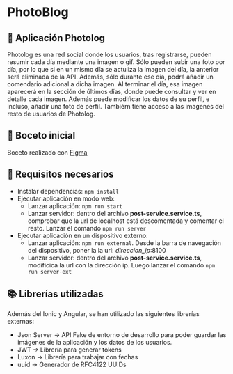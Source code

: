 # PhotoBlog

## 📸 Aplicación Photolog

Photolog es una red social donde los usuarios, tras registrarse, pueden resumir cada día mediante una imagen o gif.
Sólo pueden subir una foto por día, por lo que si en un mismo día se actuliza la imagen del día, la anterior será eliminada de la API. Además, sólo durante ese día, podrá añadir un comendario adicional a dicha imagen. Al terminar el día, esa imagen aparecerá en la sección de últimos días, donde puede consultar y ver en detalle cada imagen.
Además puede modificar los datos de su perfil, e incluso, añadir una foto de perfil.
Tambiérn tiene acceso a las imagenes del resto de usuarios de Photolog.

## 🎨 Boceto inicial

Boceto realizado con [Figma](https://www.figma.com/file/DR5Vfv03GT9lJ6OZzYxu9T/Proyecto-DIW---Fotoblog?node-id=0%3A1&t=aDqeAylbPkmqMn6p-1)

## 🚀 Requisitos necesarios

- Instalar dependencias: `npm install`
- Ejecutar aplicación en modo web:
  - Lanzar aplicación: `npm run start`
  - Lanzar servidor: dentro del archivo **post-service.service.ts**, comprobar que la url de localhost está descomentada y comentar el resto. Lanzar el comando `npm run server`
- Ejecutar aplicación en un dispositivo externo:
  - Lanzar aplicación: `npm run external`. Desde la barra de navegación del dispositivo, poner la la url: *direccion_ip*:8100
  - Lanzar servidor: dentro del archivo **post-service.service.ts**, modificica la url con la dirección ip. Luego lanzar el comando `npm run server-ext`

## 📚 Librerías utilizadas

Además del Ionic y Angular, se han utilizado las siguientes librerías externas:

- Json Server -> API Fake de entorno de desarrollo para poder guardar las imágenes de la aplicación y los datos de los usuarios.
- JWT -> Librería para generar tokens
- Luxon -> Librería para trabajar con fechas
- uuid -> Generador de RFC4122 UUIDs

